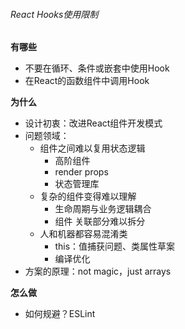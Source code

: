 ###### React Hooks使用限制

**有哪些**

- 不要在循环、条件或嵌套中使用Hook
- 在React的函数组件中调用Hook

**为什么**

- 设计初衷：改进React组件开发模式
- 问题领域：
  - 组件之间难以复用状态逻辑
    - 高阶组件
    - render props
    - 状态管理库
  - 复杂的组件变得难以理解
    - 生命周期与业务逻辑耦合
    - 组件 关联部分难以拆分
  - 人和机器都容易混淆类
    - this：值捕获问题、类属性草案
    - 编译优化
- 方案的原理：not magic，just arrays

**怎么做**

- 如何规避？ESLint